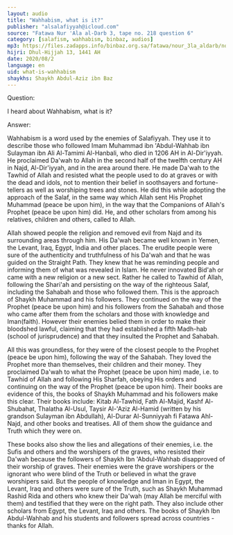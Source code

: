 ```yaml
---
layout: audio
title: "Wahhabism, what is it?"
publisher: "alsalafiyyah@icloud.com"
source: "Fatawa Nur 'Ala al-Darb 3, tape no. 218 question 6"
category: [salafism, wahhabism, binbaz, audios]
mp3: https://files.zadapps.info/binbaz.org.sa/fatawa/nour_3la_aldarb/nour_461/46106.mp3
hijri: Dhul-Hijjah 13, 1441 AH
date: 2020/08/2
language: en
uid: what-is-wahhabism
shaykhs: Shaykh Abdul-Aziz ibn Baz
---
```


Question: 

I heard about Wahhabism, what is it? 

Answer: 

Wahhabism is a word used by the enemies of Salafiyyah. They use it to describe those who followed Imam Muhammad ibn 'Abdul-Wahhab ibn Sulayman ibn Ali Al-Tamimi Al-Hanbali, who died in 1206 AH in Al-Dir'iyyah. He proclaimed Da'wah to Allah in the second half of the twelfth century AH in Najd, Al-Dir'iyyah, and in the area around there. He made Da'wah to the Tawhid of Allah and resisted what the people used to do at graves or with the dead and idols, not to mention their belief in soothsayers and fortune-tellers as well as worshiping trees and stones. He did this while adopting the approach of the Salaf, in the same way which Allah sent His Prophet Muhammad (peace be upon him), in the way that the Companions of Allah's Prophet (peace be upon him) did. He, and other scholars from among his relatives, children and others, called to Allah. 

Allah showed people the religion and removed evil from Najd and its surrounding areas through him. His Da'wah became well known in Yemen, the Levant, Iraq, Egypt, India and other places. The erudite people were sure of the authenticity and truthfulness of his Da'wah and that he was guided on the Straight Path. They knew that he was reminding people and informing them of what was revealed in Islam. He never innovated Bid'ah or came with a new religion or a new sect. Rather he called to Tawhid of Allah, following the Shari'ah and persisting on the way of the righteous Salaf, including the Sahabah and those who followed them. This is the approach of Shaykh Muhammad and his followers. They continued on the way of the Prophet (peace be upon him) and his followers from the Sahabah and those who came after them from the scholars and those with knowledge and Iman(faith). However their enemies belied them in order to make their bloodshed lawful, claiming that they had established a fifth Madh-hab (school of jurisprudence) and that they insulted the Prophet and Sahabah. 

All this was groundless, for they were of the closest people to the Prophet (peace be upon him), following the way of the Sahabah. They loved the Prophet more than themselves, their children and their money. They proclaimed Da'wah to what the Prophet (peace be upon him) made, i.e. to Tawhid of Allah and following His Sharfah, obeying His orders and continuing on the way of the Prophet (peace be upon him). Their books are evidence of this, the books of Shaykh Muhammad and his followers make this clear. Their books include: Kitab Al-Tawhid, Fath Al-Majid, Kashf Al-Shubahat, Thalatha Al-Usul, Taysir Al-'Aziz Al-Hamid (written by his grandson Sulayman ibn Abdullah), Al-Durar Al-Sunniyyah fi Fatawa Ahl-Najd, and other books and treatises. All of them show the guidance and Truth which they were on. 

These books also show the lies and allegations of their enemies, i.e. the Sufis and others and the worshipers of the graves, who resisted their Da'wah because the followers of Shaykh Ibn 'Abdul-Wahhab disapproved of their worship of graves. Their enemies were the grave worshipers or the ignorant who were blind of the Truth or believed in what the grave worshipers said. But the people of knowledge and Iman in Egypt, the Levant, Iraq and others were sure of the Truth, such as Shaykh Muhammad Rashid Rida and others who knew their Da'wah (may Allah be merciful with them) and testified that they were on the right path. They also include other scholars from Egypt, the Levant, Iraq and others. The books of Shaykh Ibn Abdul-Wahhab and his students and followers spread across countries - thanks for Allah. 

